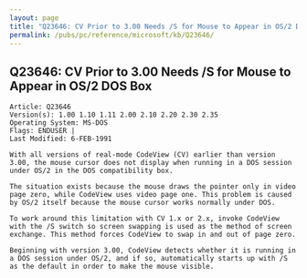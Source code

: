 ```yaml
---
layout: page
title: "Q23646: CV Prior to 3.00 Needs /S for Mouse to Appear in OS/2 DOS Box"
permalink: /pubs/pc/reference/microsoft/kb/Q23646/
---
```


## Q23646: CV Prior to 3.00 Needs /S for Mouse to Appear in OS/2 DOS Box

	Article: Q23646
	Version(s): 1.00 1.10 1.11 2.00 2.10 2.20 2.30 2.35
	Operating System: MS-DOS
	Flags: ENDUSER |
	Last Modified: 6-FEB-1991
	
	With all versions of real-mode CodeView (CV) earlier than version
	3.00, the mouse cursor does not display when running in a DOS session
	under OS/2 in the DOS compatibility box.
	
	The situation exists because the mouse draws the pointer only in video
	page zero, while CodeView uses video page one. This problem is caused
	by OS/2 itself because the mouse cursor works normally under DOS.
	
	To work around this limitation with CV 1.x or 2.x, invoke CodeView
	with the /S switch so screen swapping is used as the method of screen
	exchange. This method forces CodeView to swap in and out of page zero.
	
	Beginning with version 3.00, CodeView detects whether it is running in
	a DOS session under OS/2, and if so, automatically starts up with /S
	as the default in order to make the mouse visible.
